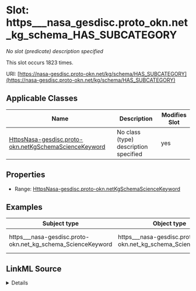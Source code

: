 

# Slot: https___nasa_gesdisc.proto_okn.net_kg_schema_HAS_SUBCATEGORY


_No slot (predicate) description specified_






This slot occurs 1823 times.


URI: [https://nasa-gesdisc.proto-okn.net/kg/schema/HAS_SUBCATEGORY](https://nasa-gesdisc.proto-okn.net/kg/schema/HAS_SUBCATEGORY)



<!-- no inheritance hierarchy -->





## Applicable Classes

| Name | Description | Modifies Slot |
| --- | --- | --- |
| [HttpsNasa-gesdisc.proto-okn.netKgSchemaScienceKeyword](../classes/HttpsNasa-gesdisc.proto-okn.netKgSchemaScienceKeyword.md) | No class (type) description specified |  yes  |







## Properties

* Range: [HttpsNasa-gesdisc.proto-okn.netKgSchemaScienceKeyword](../classes/HttpsNasa-gesdisc.proto-okn.netKgSchemaScienceKeyword.md)






## Examples

| Subject type | Object type | Example subject | Example object | Occurrences |
| --- | --- | --- | --- | --- |
| https___nasa-gesdisc.proto-okn.net_kg_schema_ScienceKeyword | https___nasa-gesdisc.proto-okn.net_kg_schema_ScienceKeyword | https://nasa-gesdisc.proto-okn.net/kg/node/34483 | https://nasa-gesdisc.proto-okn.net/kg/node/34484 | 1823 |




## LinkML Source

<details>

```yaml
name: https___nasa-gesdisc.proto-okn.net_kg_schema_HAS_SUBCATEGORY
annotations:
  count:
    tag: count
    value: 1823
description: No slot (predicate) description specified
examples:
- object:
    example_object: https://nasa-gesdisc.proto-okn.net/kg/node/34484
    example_object_type: https___nasa-gesdisc.proto-okn.net_kg_schema_ScienceKeyword
    example_predicate: https://nasa-gesdisc.proto-okn.net/kg/schema/HAS_SUBCATEGORY
    example_subject: https://nasa-gesdisc.proto-okn.net/kg/node/34483
    example_subject_type: https___nasa-gesdisc.proto-okn.net_kg_schema_ScienceKeyword
from_schema: nasa-gesdisc
rank: 1000
slot_uri: https://nasa-gesdisc.proto-okn.net/kg/schema/HAS_SUBCATEGORY
alias: https___nasa_gesdisc.proto_okn.net_kg_schema_HAS_SUBCATEGORY
domain_of:
- https___nasa-gesdisc.proto-okn.net_kg_schema_ScienceKeyword
range: https___nasa-gesdisc.proto-okn.net_kg_schema_ScienceKeyword

```
</details>